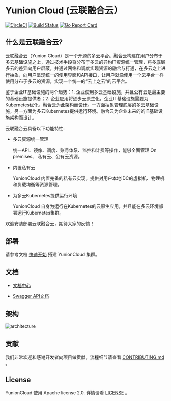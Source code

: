 # Yunion Cloud (云联融合云）

[![CircleCI](https://circleci.com/gh/yunionio/yunioncloud.svg?style=svg)](https://circleci.com/gh/yunionio/yunioncloud) 
[![Build Status](https://travis-ci.com/yunionio/yunioncloud.svg?branch=master)](https://travis-ci.org/yunionio/yunioncloud) 
[![Go Report Card](https://goreportcard.com/badge/github.com/yunionio/yunioncloud)](https://goreportcard.com/report/github.com/yunionio/yunioncloud) 

## 什么是云联融合云?

云联融合云（Yunion Cloud）是一个开源的多云平台。融合云构建在用户分布于多云基础设施之上，通过技术手段将分布于多云的异构IT资源统一管理，将多底层多云的差异向用户屏蔽，并通过网络和调度实现资源的融合与打通，在多云之上进行抽象，向用户呈现统一的使用界面和API接口，让用户就像使用一个云平台一样使用分布于多云的资源，实现一个统一的“云上之云”的云平台。

鉴于企业IT基础设施的两个趋势：1. 企业使用多云基础设施，并且公有云是最主要的基础设施提供者；2. 企业应用将逐步云原生化，企业IT基础设施需要为Kubernetes优化。融合云为此架构而设计。一方面抽象管理底层的多云基础设施，另一方面为多云Kubernetes提供运行环境。融合云为企业未来的的IT基础设施架构而设计。

云联融合云具备以下功能特性:

- 多云资源统一管理

  统一API、镜像、调度、账号体系、监控和计费等操作，能够全面管理 On premises、 私有云、公有云资源。

- 内置私有云

  YunionCloud 内置完备的私有云实现，提供对用户本地IDC的虚拟机、物理机和负载均衡等资源管理。

- 为多云Kubernetes提供运行环境

  YunionCloud 自身为运行在Kubernetes的云原生应用，并且能在多云环境部署运行Kubernetes集群。

欢迎安装部署云联融合云，期待大家的反馈！


## 部署

请参考文档 [快速开始](https://docs.yunion.io/zh/docs/quickstart/) 搭建 YunionCloud 集群。


## 文档

- [文档中心](https://docs.yunion.io/zh)

- [Swagger API文档](https://docs.yunion.cn/api/)


## 架构

![architecture](https://www.yunion.cn/static/frame.png)


## 贡献

我们非常欢迎和感谢开发者向项目做贡献，流程细节请查看 [CONTRIBUTING.md](./CONTRIBUTING.md) 。


## License

YunionCloud 使用 Apache license 2.0. 详情请看 [LICENSE](./LICENSE) 。
